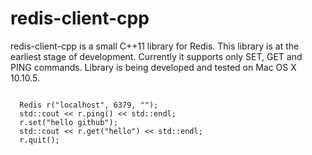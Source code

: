 # redis-client-cpp

redis-client-cpp is a small C++11 library for Redis. This library
is at the earliest stage of development. Currently it supports only
SET, GET and PING commands. Library is being developed and tested on Mac OS X 10.10.5.

<code>
  Redis r("localhost", 6379, "");
  std::cout << r.ping() << std::endl;
  r.set("hello github");
  std::cout << r.get("hello") << std::endl;
  r.quit();
</code>
